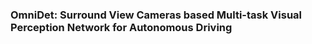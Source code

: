 ### OmniDet: Surround View Cameras based Multi-task Visual Perception Network for Autonomous Driving


